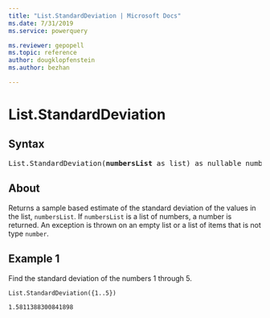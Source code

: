 ```yaml
---
title: "List.StandardDeviation | Microsoft Docs"
ms.date: 7/31/2019
ms.service: powerquery

ms.reviewer: gepopell
ms.topic: reference
author: dougklopfenstein
ms.author: bezhan

---
```

# List.StandardDeviation

## Syntax

<pre>
List.StandardDeviation(<b>numbersList</b> as list) as nullable number
</pre>
  
## About  
Returns a sample based estimate of the standard deviation of the values in the list, `numbersList`. If `numbersList` is a list of numbers, a number is returned. An exception is thrown on an empty list or a list of items that is not type `number`.

## Example 1
Find the standard deviation of the numbers 1 through 5.

```powerquery-m
List.StandardDeviation({1..5})
```

`1.5811388300841898`
